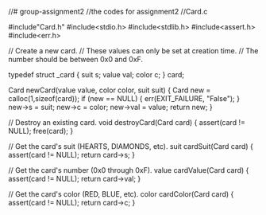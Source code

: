 //# group-assignment2
//the codes for assignment2
//Card.c

#include"Card.h"
#include<stdio.h>
#include<stdlib.h>
#include<assert.h>
#include<err.h>

// Create a new card.
// These values can only be set at creation time.
// The number should be between 0x0 and 0xF.

typedef struct _card {
    suit s;
    value val;
    color c;
} card;

Card newCard(value value, color color, suit suit) {
    Card new = calloc(1,sizeof(card));
    if (new == NULL) {
        err(EXIT_FAILURE, "False");
    }
    new->s = suit;
    new->c = color;
    new->val = value;
    return new;
}

// Destroy an existing card.
void destroyCard(Card card) {
    assert(card != NULL);
    free(card);
}

// Get the card's suit (HEARTS, DIAMONDS, etc).
suit cardSuit(Card card) {
    assert(card != NULL);
    return card->s;
}

// Get the card's number (0x0 through 0xF).
value cardValue(Card card) {
    assert(card != NULL);
    return card->val;
}

// Get the card's color (RED, BLUE, etc).
color cardColor(Card card) {
    assert(card != NULL);
    return card->c;
}
